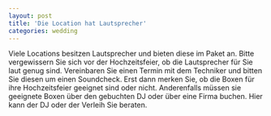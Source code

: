 ```yaml
---
layout: post
title: 'Die Location hat Lautsprecher'
categories: wedding
---
```


Viele Locations besitzen Lautsprecher und bieten diese im Paket an. Bitte vergewissern Sie sich vor der Hochzeitsfeier, ob die Lautsprecher für Sie laut genug sind. Vereinbaren Sie einen Termin mit dem Techniker und bitten Sie diesen um einen Soundcheck. Erst dann merken Sie, ob die Boxen für ihre Hochzeitsfeier geeignet sind oder nicht. Anderenfalls müssen sie geeignete Boxen über den gebuchten DJ oder über eine Firma buchen. Hier kann der DJ oder der Verleih Sie beraten.
